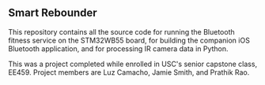 ## Smart Rebounder
This repository contains all the source code for running the Bluetooth fitness service on the STM32WB55 board, for building the companion iOS Bluetooth application, and for processing IR camera data in Python.

This was a project completed while enrolled in USC's senior capstone class, EE459. Project members are Luz Camacho, Jamie Smith, and Prathik Rao. 
